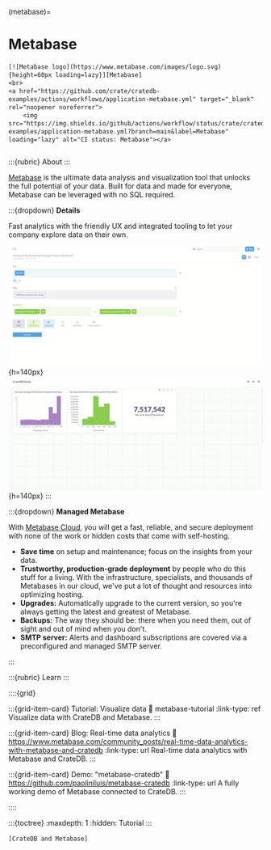 (metabase)=
# Metabase

```{div} .float-right .text-right
[![Metabase logo](https://www.metabase.com/images/logo.svg){height=60px loading=lazy}][Metabase]
<br>
<a href="https://github.com/crate/cratedb-examples/actions/workflows/application-metabase.yml" target="_blank" rel="noopener noreferrer">
    <img src="https://img.shields.io/github/actions/workflow/status/crate/cratedb-examples/application-metabase.yml?branch=main&label=Metabase" loading="lazy" alt="CI status: Metabase"></a>
```
```{div} .clearfix
```

:::{rubric} About
:::

[Metabase] is the ultimate data analysis and visualization tool that unlocks the full
potential of your data. Built for data and made for everyone, Metabase can be leveraged
with no SQL required.

:::{dropdown} **Details**

Fast analytics with the friendly UX and integrated tooling to let your company explore
data on their own.

![Metabase question example](https://github.com/crate/cratedb-guide/raw/a9c8c03384/docs/_assets/img/integrations/metabase/metabase-question.png){h=140px}
![Metabase dashboard example](https://github.com/crate/cratedb-guide/raw/a9c8c03384/docs/_assets/img/integrations/metabase/metabase-dashboard.png){h=140px}
:::

:::{dropdown} **Managed Metabase**

With [Metabase Cloud], you will get a fast, reliable, and secure deployment
with none of the work or hidden costs that come with self-hosting.

- **Save time** on setup and maintenance; focus on the insights from your data.
- **Trustworthy, production-grade deployment** by people who do this stuff for a living.
  With the infrastructure, specialists, and thousands of Metabases in our cloud, we've put a lot of thought and resources into optimizing hosting.
- **Upgrades:** Automatically upgrade to the current version, so you're always getting the latest and greatest of Metabase.
- **Backups:** The way they should be: there when you need them, out of sight and out of mind when you don't.
- **SMTP server:** Alerts and dashboard subscriptions are covered via a preconfigured and managed SMTP server.

:::


:::{rubric} Learn
:::

::::{grid}

:::{grid-item-card} Tutorial: Visualize data
:link: metabase-tutorial
:link-type: ref
Visualize data with CrateDB and Metabase.
:::

:::{grid-item-card} Blog: Real-time data analytics
:link: https://www.metabase.com/community_posts/real-time-data-analytics-with-metabase-and-cratedb
:link-type: url
Real-time data analytics with Metabase and CrateDB.
:::

:::{grid-item-card} Demo: "metabase-cratedb"
:link: https://github.com/paoliniluis/metabase-cratedb
:link-type: url
A fully working demo of Metabase connected to CrateDB.
:::

::::

:::{toctree}
:maxdepth: 1
:hidden:
Tutorial <tutorial>
:::

```{seealso}
[CrateDB and Metabase]
```


[CrateDB and Metabase]: https://cratedb.com/integrations/cratedb-and-metabase
[Metabase]: https://www.metabase.com/
[Metabase Cloud]: https://www.metabase.com/cloud/

